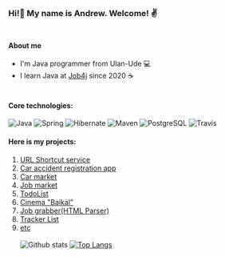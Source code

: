 ### Hi!👋 My name is Andrew. Welcome! ✌️ <br><br>
#### About me
- I'm Java programmer from Ulan-Ude 💻
- I learn Java at [Job4j](https://job4j.ru/) since 2020 ☕<br><br>
#### Core technologies:<br>
![Java](https://img.shields.io/badge/Java-%3E%3D8-orange)
![Spring](https://img.shields.io/badge/Spring-%3E%3D2-brightgreen)
![Hibernate](https://img.shields.io/badge/Hibernate-%3E%3D5-yellow)
![Maven](https://img.shields.io/badge/Maven-3-red)
![PostgreSQL](https://img.shields.io/badge/PostgreSQL-%3E%3D9-blue)
![Travis](https://img.shields.io/badge/Travis-CI-green)
#### Here is my projects:<br>
1. [URL Shortcut service](https://github.com/AndrewBurUU/job4j_url_shortcut)
2. [Car accident registration app](https://github.com/AndrewBurUU/job4j_accidents)
3. [Car market](https://github.com/AndrewBurUU/job4j_cars)
4. [Job market](https://github.com/AndrewBurUU/job4j_dreamjob)
5. [TodoList](https://github.com/AndrewBurUU/job4j_todo)
6. [Cinema "Baikal"](https://github.com/AndrewBurUU/job4j_cinema)
7. [Job grabber(HTML Parser)](https://github.com/AndrewBurUU/job4j_grabber)
8. [Tracker List](https://github.com/AndrewBurUU/job4j_tracker)
9. [etc](https://github.com/AndrewBurUU?tab=repositories)<br><br>
![Github stats](https://github-readme-stats.vercel.app/api?username=AndrewBurUU&hide=stars,prs,issues,contribs)
[![Top Langs](https://github-readme-stats.vercel.app/api/top-langs/?username=AndrewBurUU&layout=compact)](https://github.com/AndrewBurUU/github-readme-stats)
